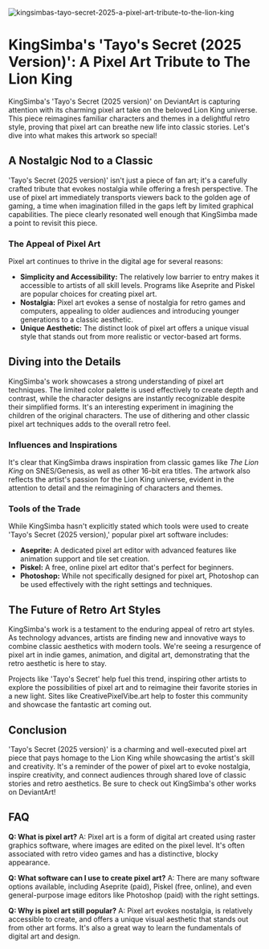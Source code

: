 ![kingsimbas-tayo-secret-2025-a-pixel-art-tribute-to-the-lion-king](https://images.pexels.com/photos/29056751/pexels-photo-29056751.jpeg?auto=compress&cs=tinysrgb&fit=crop&h=627&w=1200)

# KingSimba's 'Tayo's Secret (2025 Version)': A Pixel Art Tribute to The Lion King

KingSimba's 'Tayo's Secret (2025 version)' on DeviantArt is capturing attention with its charming pixel art take on the beloved Lion King universe. This piece reimagines familiar characters and themes in a delightful retro style, proving that pixel art can breathe new life into classic stories. Let's dive into what makes this artwork so special!

## A Nostalgic Nod to a Classic

'Tayo's Secret (2025 version)' isn't just a piece of fan art; it's a carefully crafted tribute that evokes nostalgia while offering a fresh perspective. The use of pixel art immediately transports viewers back to the golden age of gaming, a time when imagination filled in the gaps left by limited graphical capabilities. The piece clearly resonated well enough that KingSimba made a point to revisit this piece.

### The Appeal of Pixel Art

Pixel art continues to thrive in the digital age for several reasons:

*   **Simplicity and Accessibility:** The relatively low barrier to entry makes it accessible to artists of all skill levels. Programs like Aseprite and Piskel are popular choices for creating pixel art.
*   **Nostalgia:** Pixel art evokes a sense of nostalgia for retro games and computers, appealing to older audiences and introducing younger generations to a classic aesthetic.
*   **Unique Aesthetic:** The distinct look of pixel art offers a unique visual style that stands out from more realistic or vector-based art forms.

## Diving into the Details

KingSimba's work showcases a strong understanding of pixel art techniques. The limited color palette is used effectively to create depth and contrast, while the character designs are instantly recognizable despite their simplified forms. It's an interesting experiment in imagining the children of the original characters. The use of dithering and other classic pixel art techniques adds to the overall retro feel.

### Influences and Inspirations

It's clear that KingSimba draws inspiration from classic games like *The Lion King* on SNES/Genesis, as well as other 16-bit era titles. The artwork also reflects the artist's passion for the Lion King universe, evident in the attention to detail and the reimagining of characters and themes.

### Tools of the Trade

While KingSimba hasn't explicitly stated which tools were used to create 'Tayo's Secret (2025 version),' popular pixel art software includes:

*   **Aseprite:** A dedicated pixel art editor with advanced features like animation support and tile set creation.
*   **Piskel:** A free, online pixel art editor that's perfect for beginners.
*   **Photoshop:** While not specifically designed for pixel art, Photoshop can be used effectively with the right settings and techniques.

## The Future of Retro Art Styles

KingSimba's work is a testament to the enduring appeal of retro art styles. As technology advances, artists are finding new and innovative ways to combine classic aesthetics with modern tools. We're seeing a resurgence of pixel art in indie games, animation, and digital art, demonstrating that the retro aesthetic is here to stay.

Projects like 'Tayo's Secret' help fuel this trend, inspiring other artists to explore the possibilities of pixel art and to reimagine their favorite stories in a new light. Sites like CreativePixelVibe.art help to foster this community and showcase the fantastic art coming out.

## Conclusion

'Tayo's Secret (2025 version)' is a charming and well-executed pixel art piece that pays homage to the Lion King while showcasing the artist's skill and creativity. It's a reminder of the power of pixel art to evoke nostalgia, inspire creativity, and connect audiences through shared love of classic stories and retro aesthetics. Be sure to check out KingSimba's other works on DeviantArt!

## FAQ

**Q: What is pixel art?**
A: Pixel art is a form of digital art created using raster graphics software, where images are edited on the pixel level. It's often associated with retro video games and has a distinctive, blocky appearance.

**Q: What software can I use to create pixel art?**
A: There are many software options available, including Aseprite (paid), Piskel (free, online), and even general-purpose image editors like Photoshop (paid) with the right settings.

**Q: Why is pixel art still popular?**
A: Pixel art evokes nostalgia, is relatively accessible to create, and offers a unique visual aesthetic that stands out from other art forms. It's also a great way to learn the fundamentals of digital art and design.
